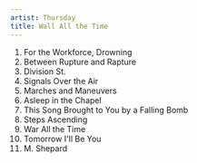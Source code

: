 ```yaml
---
artist: Thursday
title: Wall All the Time
---
```


1. For the Workforce, Drowning
1. Between Rupture and Rapture
1. Division St.
1. Signals Over the Air
1. Marches and Maneuvers
1. Asleep in the Chapel
1. This Song Brought to You by a Falling Bomb
1. Steps Ascending
1. War All the Time
1. Tomorrow I'll Be You
1. M. Shepard
